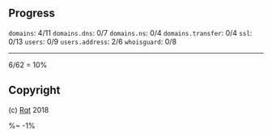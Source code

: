 ## Progress

`domains`: 4/11
`domains.dns`: 0/7
`domains.ns`: 0/4
`domains.transfer`: 0/4
`ssl`: 0/13
`users`: 0/9
`users.address`: 2/6
`whoisguard`: 0/8

---

6/62 = 10%

## Copyright

(c) [Rqt][1] 2018

[1]: https://rqt.biz

%~ -1%